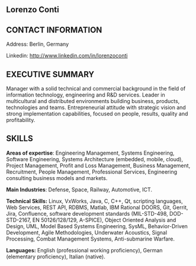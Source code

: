 Lorenzo Conti
-------------

CONTACT INFORMATION
-------------------

Address: Berlin, Germany

Linkedin: http://www.linkedin.com/in/lorenzoconti

EXECUTIVE SUMMARY
-----------------

Manager with a solid technical and commercial background in the field of information technology, engineering and R&D services. Leader in multicultural and distributed environments building business, products, technologies and teams. Entrepreneurial attitude with strategic vision and strong implementation capabilities, focused on people, results, quality and profitability.

SKILLS
------
**Areas of expertise**: Engineering Management, Systems Engineering, Software Engineering, Systems Architecture (embedded, mobile, cloud), Project Management, Profit and Loss Management, Business Management, Recruitment, People Management, Professional Services, Engineering consulting business models and markets.

**Main Industries**: Defense, Space, Railway, Automotive, ICT.

**Technical Skills:** Linux, VxWorks, Java, C, C++, Qt, scripting languages, Web Services, REST API, RDBMS, Matlab, IBM Rational DOORS, Git, Gerrit, Jira, Confluence, software development standards (MIL-STD-498, DOD-STD-2167, EN 50126/128/129, A-SPICE), Object Oriented Analysis and Design, UML, Model Based Systems Engineering, SysML, Behavior-Driven Development, Agile Methodologies, Underwater Acoustics, Signal Processing, Combat Management Systems, Anti-submarine Warfare.

**Languages:** English (professional working proficiency), German (elementary proficiency), Italian (native).
